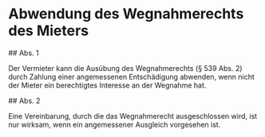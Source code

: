 # Abwendung des Wegnahmerechts des Mieters



\#\# Abs. 1

 Der Vermieter kann die Ausübung des Wegnahmerechts (§ 539 Abs. 2\) durch Zahlung einer angemessenen Entschädigung abwenden, wenn nicht der Mieter ein berechtigtes Interesse an der Wegnahme hat.

\#\# Abs. 2

 Eine Vereinbarung, durch die das Wegnahmerecht ausgeschlossen wird, ist nur wirksam, wenn ein angemessener Ausgleich vorgesehen ist. 

